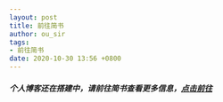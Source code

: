 ```yaml
---
layout: post
title: 前往简书
author: ou_sir
tags:
- 前往简书
date: 2020-10-30 13:56 +0800
---
```

##### 个人博客还在搭建中，请前往简书查看更多信息，[点击前往](https://www.jianshu.com/u/58fb89ed0ed0)

